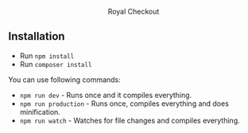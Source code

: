 <p align="center">Royal Checkout</p>

## Installation
* Run `npm install`
* Run `composer install`

You can use following commands:
* `npm run dev` - Runs once and it compiles everything.
* `npm run production` - Runs once, compiles everything and does minification.
* `npm run watch` - Watches for file changes and compiles everything.
